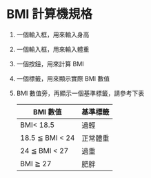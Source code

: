 # BMI 計算機規格

1. 一個輸入框，用來輸入身高
2. 一個輸入框，用來輸入體重
3. 一個按鈕，用來計算 BMI
4. 一個標籤，用來顯示實際 BMI 數值
5. BMI 數值旁，再顯示一個基準標籤，請參考下表

   | BMI 數值        | 基準標籤 |
   | --------------- | -------- |
   | BMI< 18.5       | 過輕     |
   | 18.5 ≦ BMI < 24 | 正常體重 |
   | 24 ≦ BMI < 27   | 過重     |
   | BMI ≧ 27        | 肥胖     |
